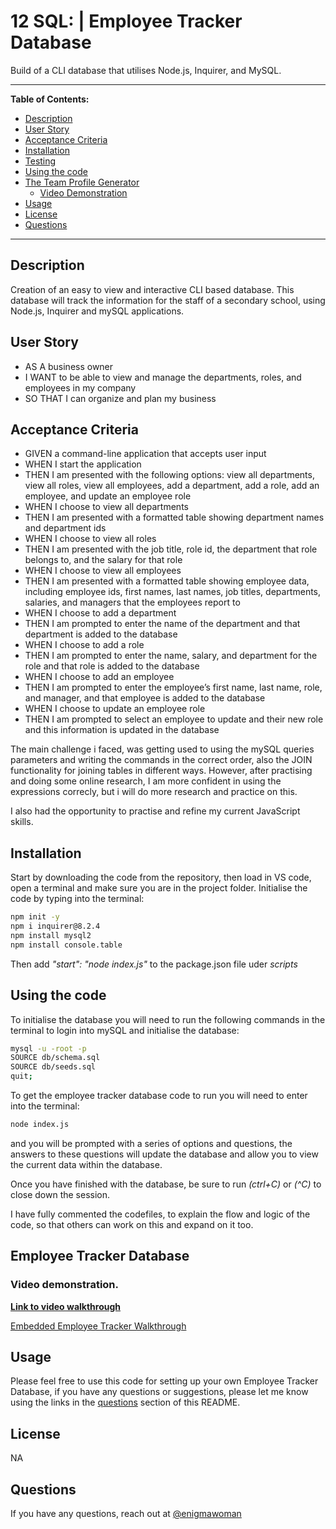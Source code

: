 # 12 SQL: | Employee Tracker Database

Build of a CLI database that utilises Node.js, Inquirer, and MySQL.

---

**Table of Contents:**

* [Description](#description)
* [User Story](#user-story)
* [Acceptance Criteria](#acceptance-criteria)
* [Installation](#installation)
* [Testing](#testing)
* [Using the code](#using-the-code)
* [The Team Profile Generator](#the-team-profile-generator)
    * [Video Demonstration](#video-demonstration)
* [Usage](#usage)
* [License](#license) 
* [Questions](#questions)

---

## Description

Creation of an easy to view and interactive CLI based database. This database will track the information for the staff of a secondary school, using Node.js, Inquirer and mySQL applications.


## User Story

* AS A business owner
* I WANT to be able to view and manage the departments, roles, and employees in my company
* SO THAT I can organize and plan my business


## Acceptance Criteria


* GIVEN a command-line application that accepts user input
* WHEN I start the application
* THEN I am presented with the following options: view all departments, view all roles, view all employees, add a department, add a role, add an employee, and update an employee role
* WHEN I choose to view all departments
* THEN I am presented with a formatted table showing department names and department ids
* WHEN I choose to view all roles
* THEN I am presented with the job title, role id, the department that role belongs to, and the salary for that role
* WHEN I choose to view all employees
* THEN I am presented with a formatted table showing employee data, including employee ids, first names, last names, job titles, departments, salaries, and managers that the employees report to
* WHEN I choose to add a department
* THEN I am prompted to enter the name of the department and that department is added to the database
* WHEN I choose to add a role
* THEN I am prompted to enter the name, salary, and department for the role and that role is added to the database
* WHEN I choose to add an employee
* THEN I am prompted to enter the employee’s first name, last name, role, and manager, and that employee is added to the database
* WHEN I choose to update an employee role
* THEN I am prompted to select an employee to update and their new role and this information is updated in the database 


The main challenge i faced, was getting used to using the mySQL queries parameters and writing the commands in the correct order, also the JOIN functionality for joining tables in different ways. However, after practising and doing some online research, I am more confident in using the expressions correcly, but i will do more research and practice on this.

I also had the opportunity to practise and refine my current JavaScript skills.

## Installation

Start by downloading the code from the repository, then load in VS code, open a terminal and make sure you are in the project folder.
Initialise the code by typing into the terminal:
```bash
npm init -y
npm i inquirer@8.2.4
npm install mysql2
npm install console.table
```

Then add *"start": "node index.js"* to the package.json file uder *scripts*

## Using the code

To initialise the database you will need to run the following commands in the terminal to login into mySQL and initialise the database:
```bash
mysql -u -root -p
SOURCE db/schema.sql
SOURCE db/seeds.sql
quit;
```

To get the employee tracker database code to run you will need to enter into the terminal:
```bash
node index.js
```
 and you will be prompted with a series of options and questions, the answers to these questions will update the database and allow you to view the current data within the database. 

Once you have finished with the database, be sure to run *(ctrl+C)* or *(^C)* to close down the session.

I have fully commented the codefiles, to explain the flow and logic of the code, so that others can work on this and expand on it too.


## Employee Tracker Database

### Video demonstration.

<a href="https://drive.google.com/file/d/1xS3HM0w1byVB7qQb6lXXFcCP9tKbyMjJ/view"><b>Link to video walkthrough</b></a>

[Embedded Employee Tracker Walkthrough](https://user-images.githubusercontent.com/112570078/208424305-8dac7836-e943-4110-8836-7b6076547069.webm)


## Usage

Please feel free to use this code for setting up your own Employee Tracker Database, if you have any questions or suggestions, please let me know using the links in the [questions](#questions) section of this README.

## License

NA

## Questions

If you have any questions, reach out at [@enigmawoman](https://github.com/enigmawoman)</br>

